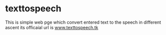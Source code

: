 # texttospeech
This is simple web pge which convert entered text to the speech in different ascent
its officaial url is www.texttospeech.tk
